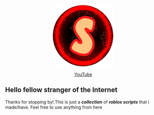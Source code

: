 <div align="center">
<p>
    <img width="200" src="https://github.com/iamstrawberry/rblxscripts/blob/main/app%20-%20Copy.png">
</p>

[YouTube](https://youtube.com) 
</div>




## **Hello fellow stranger of the Internet**

Thanks for stopping by!.This is just a ***collection*** of ***roblox scripts*** that i made/have.
Feel free to use anything from here
